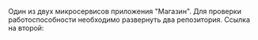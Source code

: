 Один из двух микросервисов приложения "Магазин". 
Для проверки работоспособности необходимо развернуть два репозитория.
Ссылка на второй:
